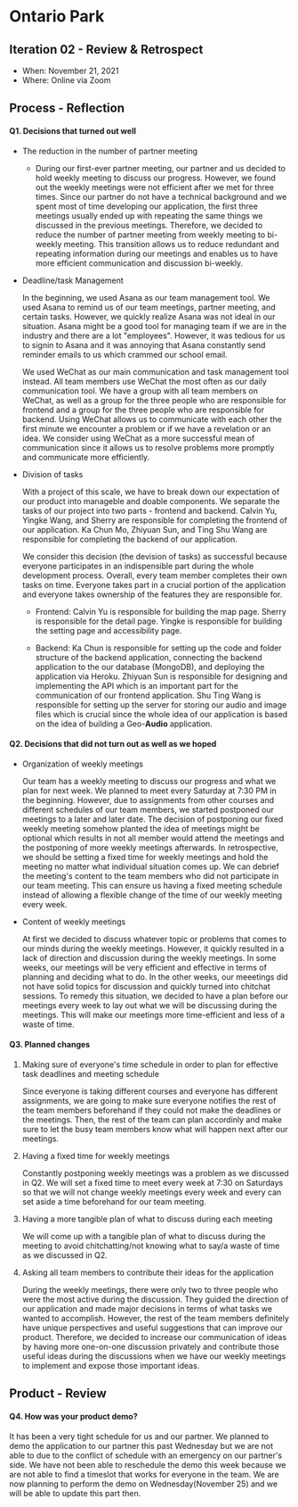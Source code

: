 # Ontario Park 

## Iteration 02 - Review & Retrospect

 * When: November 21, 2021
 * Where: Online via Zoom

## Process - Reflection


#### Q1. Decisions that turned out well

 * The reduction in the number of partner meeting
 
    * During our first-ever partner meeting, our partner and us decided to hold weekly meeting to discuss our progress. However, we found out the weekly meetings were not efficient after we met for three times. Since our partner do not have a technical background and we spent most of time developing our application, the first three meetings usually ended up with repeating the same things we discussed in the previous meetings. Therefore, we decided to reduce the number of partner meeting from weekly meeting to bi-weekly meeting. This transition allows us to reduce redundant and repeating information during our meetings and enables us to have more efficient communication and discussion bi-weekly.

 * Deadline/task Management
    
    In the beginning, we used Asana as our team management tool. We used Asana to remind us of our team meetings, partner meeting, and certain tasks. However, we quickly realize Asana was not ideal in our situation. Asana might be a good tool for managing team if we are in the industry and there are a lot "employees". However, it was tedious for us to signin to Asana and it was annoying that Asana constantly send reminder emails to us which crammed our school email. 
    
    We used WeChat as our main communication and task management tool instead. All team members use WeChat the most often as our daily communication tool. We have a group with all team members on WeChat, as well as a group for the three people who are responsible for frontend and a group for the three people who are responsible for backend. Using WeChat allows us to communicate with each other the first minute we encounter a problem or if we have a revelation or an idea. We consider using WeChat as a more successful mean of communication since it allows us to resolve problems more promptly and communicate more efficiently.

 * Division of tasks
 
    With a project of this scale, we have to break down our expectation of our product into manageble and doable components. We separate the tasks of our project   into two parts - frontend and backend. Calvin Yu, Yingke Wang, and Sherry are responsible for completing the frontend of our application. Ka Chun Mo, Zhiyuan Sun, and Ting Shu Wang are responsible for completing the backend of our application.
    
    We consider this decision (the devision of tasks) as successful because everyone participates in an indispensible part during the whole development process. Overall, every team member completes their own tasks on time. Everyone takes part in a crucial portion of the application and everyone takes ownership of the features they are responsible for. 
    
    * Frontend: Calvin Yu is responsible for building the map page. Sherry is responsible for the detail page. Yingke is responsible for building the setting page and accessibility page. 
    
    * Backend: Ka Chun is responsible for setting up the code and folder structure of the backend application, connecting the backend application to the our database (MongoDB), and deploying the application via Heroku. Zhiyuan Sun is responsible for designing and implementing the API which is an important part for the communication of our frontend application. Shu Ting Wang is responsible for setting up the server for storing our audio and image files which is crucial since the whole idea of our application is based on the idea of building a Geo-**Audio** application.

#### Q2. Decisions that did not turn out as well as we hoped

 * Organization of weekly meetings
 
    Our team has a weekly meeting to discuss our progress and what we plan for next week. We planned to meet every Saturday at 7:30 PM in the beginning. However, due to assignments from other courses and different schedules of our team members, we started postponed our meetings to a later and later date. The decision of postponing our fixed weekly meeting somehow planted the idea of meetings might be optional which results in not all member would attend the meetings and the postponing of more weekly meetings afterwards. In retrospective, we should be setting a fixed time for weekly meetings and hold the meeting no matter what individual situation comes up. We can debrief the meeting's content to the team members who did not participate in our team meeting. This can ensure us having a fixed meeting schedule instead of allowing a flexible change of the time of our weekly meeting every week.

 * Content of weekly meetings
 
    At first we decided to discuss whatever topic or problems that comes to our minds during the weekly meetings. However, it quickly resulted in a lack of direction and discussion during the weekly meetings. In some weeks, our meetings will be very efficient and effective in terms of planning and deciding what to do. In the other weeks, our meeetings did not have solid topics for discussion and quickly turned into chitchat sessions. To remedy this situation, we decided to have a plan before our meetings every week to lay out what we will be discussing during the meetings. This will make our meetings more time-efficient and less of a waste of time.

#### Q3. Planned changes

1. Making sure of everyone's time schedule in order to plan for effective task deadlines and meeting schedule

    Since everyone is taking different courses and everyone has different assignments, we are going to make sure everyone notifies the rest of the team members beforehand if they could not make the deadlines or the meetings. Then, the rest of the team can plan accordinly and make sure to let the busy team members know what will happen next after our meetings.

1. Having a fixed time for weekly meetings

    Constantly postponing weekly meetings was a problem as we discussed in Q2. We will set a fixed time to meet every week at 7:30 on Saturdays so that we will not change weekly meetings every week and every can set aside a time beforehand for our team meeting.


1. Having a more tangible plan of what to discuss during each meeting

    We will come up with a tangible plan of what to discuss during the meeting to avoid chitchatting/not knowing what to say/a waste of time as we discussed in Q2.

1. Asking all team members to contribute their ideas for the application

    During the weekly meetings, there were only two to three people who were the most active during the discussion. They guided the direction of our application and made major decisions in terms of what tasks we wanted to accomplish. However, the rest of the team members definitely have unique perspectives and useful suggestions that can improve our product. Therefore, we decided to increase our communication of ideas by having more one-on-one discussion privately and contribute those useful ideas during the discussions when we have our weekly meetings to implement and expose those important ideas.

## Product - Review

#### Q4. How was your product demo?
It has been a very tight schedule for us and our partner. We planned to demo the application to our partner this past Wednesday but we are not able to due to the conflict of schedule with an emergency on our partner's side. We have not been able to reschedule the demo this week because we are not able to find a timeslot that works for everyone in the team. We are now planning to perform the demo on Wednesday(November 25) and we will be able to update this part then.
